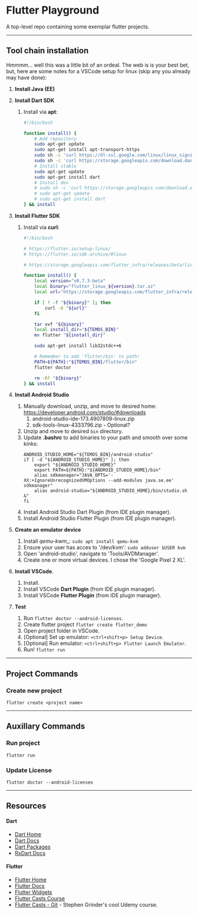 # Flutter Playground

A top-level repo containing some exemplar flutter projects.

---

## Tool chain installation

Hmmmm... well this was a little bit of an ordeal. The web is is your best 
bet, but, here are some notes for a VSCode setup for linux (skip any you already may have done):

1. __Install Java (EE)__

2. __Install Dart SDK__
    1. Install via __apt__:
        ```bash
        #!/bin/bash

        function install() {
            # Add repository
            sudo apt-get update
            sudo apt-get install apt-transport-https
            sudo sh -c 'curl https://dl-ssl.google.com/linux/linux_signing_key.pub | apt-key add -'
            sudo sh -c 'curl https://storage.googleapis.com/download.dartlang.org/linux/debian/dart_stable.list > /etc/apt/sources.list.d/dart_stable.list'
            # Install stable
            sudo apt-get update
            sudo apt-get install dart
            # Install dev
            # sudo sh -c 'curl https://storage.googleapis.com/download.dartlang.org/linux/debian/dart_unstable.list > /etc/apt/sources.list.d/dart_unstable.list'
            # sudo apt-get update
            # sudo apt-get install dart
        } && install
        ```

3. __Install Flutter SDK__
    1. Install via __curl__:
        ```bash
        #!/bin/bash

        # https://flutter.io/setup-linux/
        # https://flutter.io/sdk-archive/#linux

        # https://storage.googleapis.com/flutter_infra/releases/beta/linux/flutter_linux_v0.7.3-beta.tar.xz

        function install() {
            local version="v0.7.3-beta"
            local binary="flutter_linux_${version}.tar.xz"
            local url="https://storage.googleapis.com/flutter_infra/releases/beta/linux/${binary}"

            if [ ! -f "${binary}" ]; then
                curl -O "${url}"
            fi

            tar xvf "${binary}"
            local install_dir="${TEMOS_BIN}"
            mv flutter "${install_dir}"

            sudo apt-get install lib32stdc++6

            # Remember to add 'flutter/bin' to path!
            PATH=${PATH}:"${TEMOS_BIN}/flutter/bin"
            flutter doctor

            rm -Rf "${binary}"
        } && install

4. __Install Android Studio__
    1. Manually download, unzip, and move to desired home: https://developer.android.com/studio/#downloads
        1. android-studio-ide-173.4907809-linux.zip
        2. sdk-tools-linux-4333796.zip - Optional?
    2. Unzip and move to desired ```bin``` directory.
    3. Update __.bashrc__ to add binaries to your path and smooth over some kinks:
        ```
        ANDROID_STUDIO_HOME="${TEMOS_BIN}/android-studio"
        if [ -d "${ANDROID_STUDIO_HOME}" ]; then
            export "${ANDROID_STUDIO_HOME}"
            export PATH=${PATH}:"${ANDROID_STUDIO_HOME}/bin"
            alias sdkmanager="JAVA_OPTS='-XX:+IgnoreUnrecognizedVMOptions --add-modules java.se.ee' sdkmanager"
            alias android-studio="${ANDROID_STUDIO_HOME}/bin/studio.sh &"
        fi
        ```
    4. Install Android Studio Dart Plugin (from IDE plugin manager).
    5. Install Android Studio Flutter Plugin (from IDE plugin manager).

7. __Create an emulator device__
    1. Install _qemu-kwm__: ```sudo apt install qemu-kvm```
    2. Ensure your user has acces to '/dev/kvm': ```sudo adduser $USER kvm```
    3. Open 'android-studio', navigate to 'Tools/AVDManager'.
    4. Create one or more virtual devices. I chose the 'Google Pixel 2 XL'.

7. __Install VSCode__.
    1. Install.
    2. Install VSCode __Dart Plugin__ (from IDE plugin manager).
    3. Install VSCode __Flutter Plugin__ (from IDE plugin manager).

8. __Test__
    1. Run ```flutter doctor --android-licenses```.
    2. Create flutter project ```flutter create flutter_demo```
    3. Open project folder in VSCode.
    4. [Optional] Set up emulator: ```<ctrl+shift+p> Setup Device```.
    5. [Optional] Run emulator: ```<ctrl+shift+p> Flutter Launch Emulator```.
    6. Run! ```flutter run```

---

## Project Commands

### Create new project

```
flutter create <project name>

```

---

## Auxillary Commands

### Run project

```
flutter run
```

### Update License

```
flutter doctor --android-licenses
```

---

## Resources

#### Dart
* [Dart Home](https://www.dartlang.org/)
* [Dart Docs](https://api.dartlang.org/stable/2.0.0/index.html)
* [Dart Packages](https://pub.dartlang.org/)
* [RxDart Docs](https://pub.dartlang.org/packages/rxdart)

#### Flutter
* [Flutter Home](https://flutter.io/)
* [Flutter Docs](https://docs.flutter.io/)
* [Flutter Widgets](https://flutter.io/widgets/)
* [Flutter Casts Course](https://www.udemy.com/dart-and-flutter-the-complete-developers-guide/)
* [Flutter Casts - Git](git@github.com:tc-playground/FlutterCasts.git) - Stephen Grinder's cool Udemy course.
